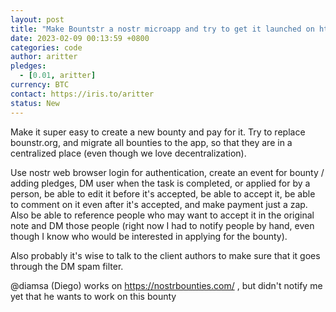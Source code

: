 ```yaml
---
layout: post
title: "Make Bountstr a nostr microapp and try to get it launched on https://bountsr.org/ as a replacement"
date: 2023-02-09 00:13:59 +0800
categories: code
author: aritter
pledges:
  - [0.01, aritter]
currency: BTC
contact: https://iris.to/aritter
status: New
---
```


Make it super easy to create a new bounty and pay for it. Try to replace bounstr.org, and migrate all bounties to the app, so that they are in a centralized place (even though we love decentralization).

Use nostr web browser login for authentication, create an event for bounty / adding pledges, DM user when the task is completed, or applied for by a person, be able to edit it before it's accepted, be able to accept it, be able to comment on it even after it's accepted, and make payment just a zap. Also be able to reference people who may want to accept it in the original note and DM those people (right now I had to notify people by hand, even though I know who would be interested in applying for the bounty).

Also probably it's wise to talk to the client authors to make sure that it goes through the DM spam filter.

@diamsa (Diego) works on https://nostrbounties.com/ , but didn't notify me yet that he wants to work on this bounty
